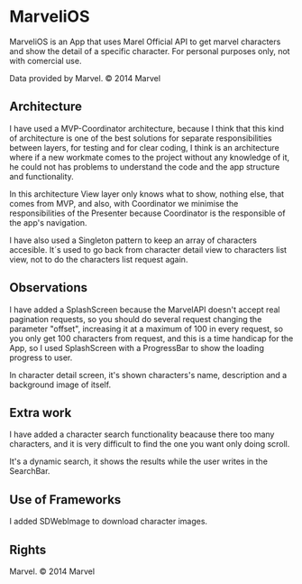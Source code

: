 # MarveliOS

MarveliOS is an App that uses Marel Official API to get marvel characters and show the detail of a specific character. 
For personal purposes only, not with comercial use.

Data provided by Marvel. © 2014 Marvel

## Architecture

I have used a MVP-Coordinator architecture, because I think that this kind of architecture is one of the best solutions for separate responsibilities between layers, for testing and for clear coding, I think is an architecture where if a new workmate comes to the project without any knowledge of it, he could not has problems to understand the code and the app structure and functionality.

In this architecture View layer only knows what to show, nothing else, that comes from MVP, and also, with Coordinator we minimise the responsibilities of the Presenter because Coordinator is the responsible of the app's navigation.

I have also used a Singleton pattern to keep an array of characters accesible. It´s used to go back from character detail view to characters list view, not to do the characters list request again.

## Observations

I have added a SplashScreen because the MarvelAPI doesn't accept real pagination requests, so you should do several request changing the parameter "offset", increasing it at a maximum of 100 in every request, so you only get 100 characters from request, and this is a time handicap for the App, so I used SplashScreen with a ProgressBar to show the loading progress to user.

In character detail screen, it's shown characters's name, description and a background image of itself.

## Extra work

I have added a character search functionality beacause there too many characters, and it is very difficult to find the one you want only doing scroll.

It's a dynamic search, it shows the results while the user writes in the SearchBar.

## Use of Frameworks

I added SDWebImage to download character images.


## Rights
Marvel. © 2014 Marvel
